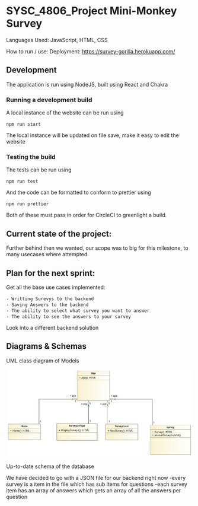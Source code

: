 # SYSC_4806_Project Mini-Monkey Survey

Languages Used: JavaScript, HTML, CSS

How to run / use:
Deployment: https://survey-gorilla.herokuapp.com/

## Development

The application is run using NodeJS, built using React and Chakra

### Running a development build

A local instance of the website can be run using

```shell
npm run start
```

The local instance will be updated on file save, make it easy to edit the website

### Testing the build

The tests can be run using

```shell
npm run test
```

And the code can be formatted to conform to prettier using

```shell
npm run prettier
```

Both of these must pass in order for CircleCI to greenlight a build.

## Current state of the project:

Further behind then we wanted, our scope was to big for this milestone, to many usecases where attempted

## Plan for the next sprint:

Get all the base use cases implemented:

    - Writting Surevys to the backend
    - Saving Answers to the backend
    - The ability to select what survey you want to answer
    - The ability to see the answers to your survey

Look into a different backend solution

## Diagrams & Schemas

UML class diagram of Models

![UML Class Diagram](/docs/Diagrams/ClassDiagram.jpg)

Up-to-date schema of the database

We have decided to go with a JSON file for our backend right now
-every survey is a item in the file which has sub items for questions
-each survey item has an array of answers which gets an array of all the answers per question
